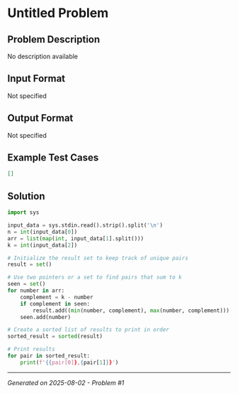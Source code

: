 # Untitled Problem

## Problem Description
No description available

## Input Format
Not specified

## Output Format
Not specified

## Example Test Cases
```json
[]
```

## Solution
```python
import sys

input_data = sys.stdin.read().strip().split('\n')
n = int(input_data[0])
arr = list(map(int, input_data[1].split()))
k = int(input_data[2])

# Initialize the result set to keep track of unique pairs
result = set()

# Use two pointers or a set to find pairs that sum to k
seen = set()
for number in arr:
    complement = k - number
    if complement in seen:
        result.add((min(number, complement), max(number, complement)))
    seen.add(number)

# Create a sorted list of results to print in order
sorted_result = sorted(result)

# Print results
for pair in sorted_result:
    print(f'{{pair[0]},{pair[1]}}')
```

---
*Generated on 2025-08-02 - Problem #1*
